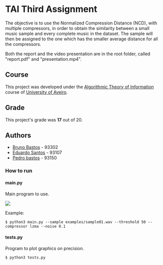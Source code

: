 # TAI Third Assignment

The objective is to use the Normalized Compression Distance (NCD), with multiple compressors, in order to obtain the similarity between a small music sample and every complete music in the dataset. The sample will then be assigned to the one which has the smaller average distance for all the compressors.

Both the report and the video presentation are in the root folder, called "report.pdf" and "presentation.mp4".

## Course
This project was developed under the [Algorithmic Theory of Information](https://www.ua.pt/en/uc/13643) course of [University of Aveiro](https://www.ua.pt/).

## Grade 
This project's grade was **17** out of 20.

## Authors

* [Bruno Bastos](https://github.com/BrunosBastos) - 93302
* [Eduardo Santos](https://github.com/eduardosantoshf) - 93107
* [Pedro bastos](https://github.com/bastos-01) - 93150

### How to run

#### main.py

Main program to use.

![](img/menu.png)

Example:
	
	$ python3 main.py --sample examples/sample01.wav --threshold 50 --compressor lzma --noise 0.1

#### tests.py

Program to plot graphics on precision.

	$ python3 tests.py


